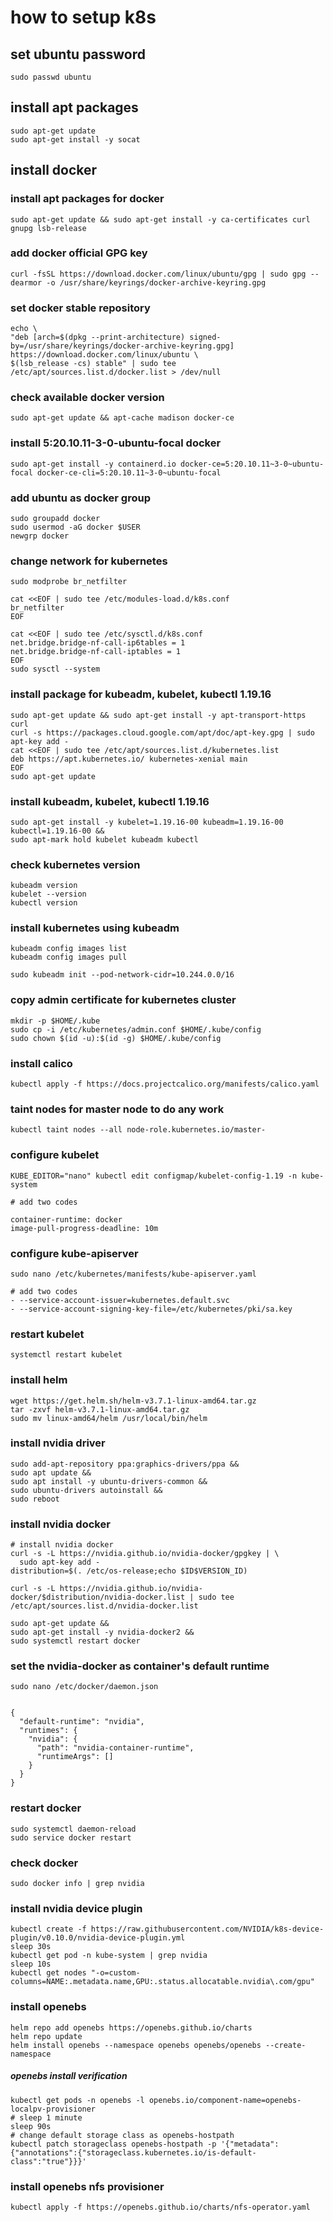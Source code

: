 # how to setup k8s

## set ubuntu password
```
sudo passwd ubuntu
```

## install apt packages
```
sudo apt-get update
sudo apt-get install -y socat
```

## install docker
### install apt packages for docker
```
sudo apt-get update && sudo apt-get install -y ca-certificates curl gnupg lsb-release
```

### add docker official GPG key
```
curl -fsSL https://download.docker.com/linux/ubuntu/gpg | sudo gpg --dearmor -o /usr/share/keyrings/docker-archive-keyring.gpg
```

### set docker stable repository
```
echo \
"deb [arch=$(dpkg --print-architecture) signed-by=/usr/share/keyrings/docker-archive-keyring.gpg] https://download.docker.com/linux/ubuntu \
$(lsb_release -cs) stable" | sudo tee /etc/apt/sources.list.d/docker.list > /dev/null
```

### check available docker version
```
sudo apt-get update && apt-cache madison docker-ce
```

### install 5:20.10.11-3-0-ubuntu-focal docker
```
sudo apt-get install -y containerd.io docker-ce=5:20.10.11~3-0~ubuntu-focal docker-ce-cli=5:20.10.11~3-0~ubuntu-focal
```

### add ubuntu as docker group
```
sudo groupadd docker
sudo usermod -aG docker $USER
newgrp docker
```

### change network for kubernetes
```
sudo modprobe br_netfilter

cat <<EOF | sudo tee /etc/modules-load.d/k8s.conf
br_netfilter
EOF

cat <<EOF | sudo tee /etc/sysctl.d/k8s.conf
net.bridge.bridge-nf-call-ip6tables = 1
net.bridge.bridge-nf-call-iptables = 1
EOF
sudo sysctl --system
```

### install package for kubeadm, kubelet, kubectl 1.19.16
```
sudo apt-get update && sudo apt-get install -y apt-transport-https curl
curl -s https://packages.cloud.google.com/apt/doc/apt-key.gpg | sudo apt-key add - 
cat <<EOF | sudo tee /etc/apt/sources.list.d/kubernetes.list
deb https://apt.kubernetes.io/ kubernetes-xenial main
EOF
sudo apt-get update
```

### install kubeadm, kubelet, kubectl 1.19.16
```
sudo apt-get install -y kubelet=1.19.16-00 kubeadm=1.19.16-00 kubectl=1.19.16-00 &&
sudo apt-mark hold kubelet kubeadm kubectl
```

### check kubernetes version
```
kubeadm version
kubelet --version
kubectl version
```

### install kubernetes using kubeadm
```
kubeadm config images list
kubeadm config images pull

sudo kubeadm init --pod-network-cidr=10.244.0.0/16
```

### copy admin certificate for kubernetes cluster
```
mkdir -p $HOME/.kube
sudo cp -i /etc/kubernetes/admin.conf $HOME/.kube/config
sudo chown $(id -u):$(id -g) $HOME/.kube/config
```

### install calico
```
kubectl apply -f https://docs.projectcalico.org/manifests/calico.yaml
```

### taint nodes for master node to do any work
```
kubectl taint nodes --all node-role.kubernetes.io/master-
```

### configure kubelet
```
KUBE_EDITOR="nano" kubectl edit configmap/kubelet-config-1.19 -n kube-system

# add two codes

container-runtime: docker
image-pull-progress-deadline: 10m
```

### configure kube-apiserver
```
sudo nano /etc/kubernetes/manifests/kube-apiserver.yaml

# add two codes
- --service-account-issuer=kubernetes.default.svc
- --service-account-signing-key-file=/etc/kubernetes/pki/sa.key
```

### restart kubelet
```
systemctl restart kubelet
```

### install helm
```
wget https://get.helm.sh/helm-v3.7.1-linux-amd64.tar.gz
tar -zxvf helm-v3.7.1-linux-amd64.tar.gz
sudo mv linux-amd64/helm /usr/local/bin/helm
```

### install nvidia driver
```
sudo add-apt-repository ppa:graphics-drivers/ppa &&
sudo apt update &&
sudo apt install -y ubuntu-drivers-common &&
sudo ubuntu-drivers autoinstall &&
sudo reboot
```

### install nvidia docker
```
# install nvidia docker
curl -s -L https://nvidia.github.io/nvidia-docker/gpgkey | \
  sudo apt-key add -
distribution=$(. /etc/os-release;echo $ID$VERSION_ID)
```
```
curl -s -L https://nvidia.github.io/nvidia-docker/$distribution/nvidia-docker.list | sudo tee /etc/apt/sources.list.d/nvidia-docker.list
```
```
sudo apt-get update &&
sudo apt-get install -y nvidia-docker2 &&
sudo systemctl restart docker
```

### set the nvidia-docker as container's default runtime
```
sudo nano /etc/docker/daemon.json
```
```

{
  "default-runtime": "nvidia",
  "runtimes": {
    "nvidia": {
      "path": "nvidia-container-runtime",
      "runtimeArgs": []
    }
  }
}
```

### restart docker
```
sudo systemctl daemon-reload
sudo service docker restart
```

### check docker
```
sudo docker info | grep nvidia
```

### install nvidia device plugin
```
kubectl create -f https://raw.githubusercontent.com/NVIDIA/k8s-device-plugin/v0.10.0/nvidia-device-plugin.yml
sleep 30s
kubectl get pod -n kube-system | grep nvidia
sleep 10s
kubectl get nodes "-o=custom-columns=NAME:.metadata.name,GPU:.status.allocatable.nvidia\.com/gpu"
```
### install openebs
```
helm repo add openebs https://openebs.github.io/charts
helm repo update
helm install openebs --namespace openebs openebs/openebs --create-namespace
```
##### openebs install verification
```
kubectl get pods -n openebs -l openebs.io/component-name=openebs-localpv-provisioner
# sleep 1 minute
sleep 90s
# change default storage class as openebs-hostpath
kubectl patch storageclass openebs-hostpath -p '{"metadata": {"annotations":{"storageclass.kubernetes.io/is-default-class":"true"}}}'
```
### install openebs nfs provisioner
```
kubectl apply -f https://openebs.github.io/charts/nfs-operator.yaml
```
